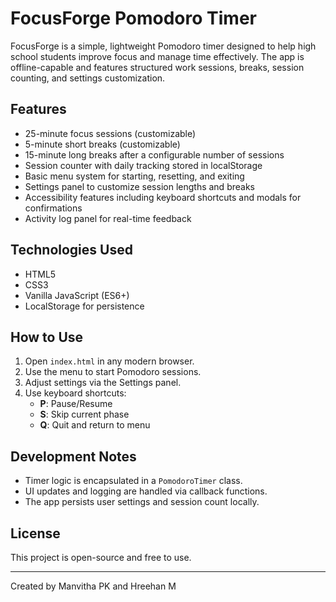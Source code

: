 # FocusForge Pomodoro Timer

FocusForge is a simple, lightweight Pomodoro timer designed to help high school students improve focus and manage time effectively. The app is offline-capable and features structured work sessions, breaks, session counting, and settings customization.

## Features
- 25-minute focus sessions (customizable)
- 5-minute short breaks (customizable)
- 15-minute long breaks after a configurable number of sessions
- Session counter with daily tracking stored in localStorage
- Basic menu system for starting, resetting, and exiting
- Settings panel to customize session lengths and breaks
- Accessibility features including keyboard shortcuts and modals for confirmations
- Activity log panel for real-time feedback

## Technologies Used
- HTML5
- CSS3
- Vanilla JavaScript (ES6+)
- LocalStorage for persistence

## How to Use
1. Open `index.html` in any modern browser.
2. Use the menu to start Pomodoro sessions.
3. Adjust settings via the Settings panel.
4. Use keyboard shortcuts:
   - **P**: Pause/Resume
   - **S**: Skip current phase
   - **Q**: Quit and return to menu

## Development Notes
- Timer logic is encapsulated in a `PomodoroTimer` class.
- UI updates and logging are handled via callback functions.
- The app persists user settings and session count locally.

## License
This project is open-source and free to use.

---

Created by Manvitha PK and Hreehan M
